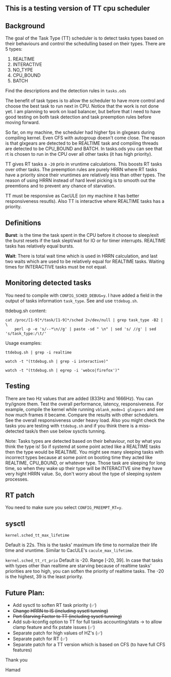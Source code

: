 This is a testing version of TT cpu scheduler
---------------------------------------------


## Background
The goal of the Task Type (TT) scheduler is to detect
tasks types based on their behaviours and control the schedulling
based on their types. There are 5 types:
1. REALTIME
2. INTERACTIVE
3. NO_TYPE
4. CPU_BOUND
5. BATCH

Find the descriptions and the detection rules in `tasks.ods`

The benefit of task types is to allow the scheduler to have
more control and choose the best task to run next in CPU.
Notice that the work is not done yet. I am planning to work on
load balancer, but before that I need to have good testing on
both task detection and task preemption rules before moving forward.

So far, on my machine, the scheduler had higher fps in glxgears during
compiling kernel. Even CFS with autogroup doesn't come close. The reason
is that glxgears are detected to be REALTIME task and compiling threads 
are detected to be CPU_BOUND and BATCH. In tasks.ods you can see that
rt is chosen to run in the CPU over all other tasks (it has high priority).

TT gives RT tasks a `-20` prio in vruntime calculations. This boosts RT
tasks over other tasks. The preemption rules are purely HRRN where RT tasks
have a priority since their vruntimes are relatively less than other types.
The reason of using HRRN instead of hard level picking is to smooth out the
preemtions and to prevent any chance of starvation.

TT must be responsive as CacULE (on my machine it has better responsiveness resutls).
Also TT is interactive where REALTIME tasks has a priority.


## Definitions
**Burst**: is the time the task spent in the CPU before it choose to sleep/exit
       the burst resets if the task slept/wait for IO or for timer interrupts.
       REALTIME tasks has relatively equal bursts.

**Wait**: There is total wait time which is used in HRRN calculation, and last two waits
      which are used to be relatively equal for REALTIME tasks. Waiting times
      for INTERACTIVE tasks must be not equal.


## Monitoring detected tasks
You need to compile with `CONFIG_SCHED_DEBUG=y`. I have added a field in the
output of tasks information `task_type`. See and use `ttdebug.sh`.

ttdebug.sh content:
```
cat /proc/[1-9]*/task/[1-9]*/sched 2>/dev/null | grep task_type -B2 | \
	perl -p -e 's/--*\n//g' | paste -sd " \n" | sed 's/ //g' | sed 's/task_type:/\t/'
```

Usage examples:

`ttdebug.sh | grep -i realtime`

`watch -t "(ttdebug.sh | grep -i interactive)"`

`watch -t "(ttdebug.sh | egrep -i 'webco|firefox')"`


## Testing
There are two Hz values that are added (833Hz and 1666Hz). You can try/ignore them.
Test the overall performance, latency, responsiveness. For example, compile
the kernel while running `vblank_mode=1 glxgears` and see how much frames it
became. Compare the results with other schedulers. See the overall responsiveness
under heavy load. Also you might check the tasks you are testing with `ttdebug.sh`
and if you think there is a miss-detected task/s then use below sysctls tunning.

Note: Tasks types are detected based on their behaviour, not by what you think
the type is! So if systemd at some point acted like a REALTIME tasks then the
type would be REALTIME. You might see many sleeping tasks with incorrect types
because at some point on booting time they acted like REALTIME, CPU_BOUND, or
whatever type. Those task are sleeping for long time, so when they wake up their
type will be INTERACITVE sine they have very hight HRRN value. So, don't worry
about the type of sleeping system processes.

## RT patch
You need to make sure you select `CONFIG_PREEMPT_RT=y`.

## sysctl
`kernel.sched_tt_max_lifetime`

Default is 22s. This is the tasks' maximum life time to normalize their life
time and vruntime. Similar to CacULE's `cacule_max_lifetime`.


`kernel.sched_tt_rt_prio`
Default is -20. Range [-20, 39]. In case that tasks with types other than realtime
are starving because of realtime tasks' priorities are too high, you can soften
the priority of realtime tasks. The -20 is the highest, 39 is the least priority.



## Future Plan:
* Add sysctl to soften RT task priority (✅)
* ~~Change HRRN to IS (including sysctl tunning)~~
* ~~Port Starving Factor to TT (including sysctl tunning)~~
* Add sub-kconfig option to TT for full tasks accounting/stats -> to allow clamp feature and fix pstate issues (✅)
* Separate patch for high values of HZ's (✅)
* Separate patch for RT (✅)
* Separate patch for a TT version which is based on CFS (to have full CFS features)

Thank you

Hamad
